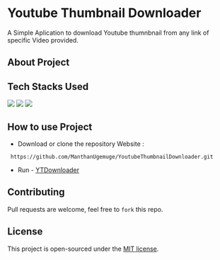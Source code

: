 # Youtube Thumbnail Downloader
A Simple Aplication to download Youtube thumnbnail from any link of specific Video provided.

## About Project

## Tech Stacks Used

<a target="_blank" href="https://www.w3schools.com/html/default.asp"><img src="https://img.shields.io/badge/html5%20-%23E34F26.svg?&style=for-the-badge&logo=html5&logoColor=white"></img></a>
<a target="_blank" href="https://www.w3schools.com/css/default.asp"><img src="https://img.shields.io/badge/css3%20-%231572B6.svg?&style=for-the-badge&logo=css3&logoColor=white"></img></a>
<a target="_blank" href="https://www.w3schools.com/js/default.asp"><img src="https://img.shields.io/badge/javascript%20-%23323330.svg?&style=for-the-badge&logo=javascript&logoColor=%23F7DF1E"></img></a>


## How to use Project

- Download or clone the repository Website :
```
 https://github.com/ManthanUgemuge/YoutubeThumbnailDownloader.git 
```
- Run - [YTDownloader]()

## Contributing
Pull requests are welcome, feel free to ```fork``` this repo.

## License
This project is open-sourced under the [MIT license]().

